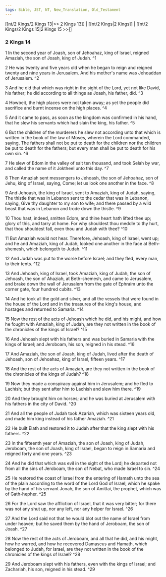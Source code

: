```yaml
---
tags: Bible, JST, NT, New_Translation, Old_Testament
---
```


[[nt/2 Kings/2 Kings 13|<< 2 Kings 13]] | [[nt/2 Kings|2 Kings]] | [[nt/2 Kings/2 Kings 15|2 Kings 15 >>]]

### 2 Kings 14

1 In the second year of Joash, son of Jehoahaz, king of Israel, reigned Amaziah, the son of Joash, king of Judah.  ^1

2 He was twenty and five years old when he began to reign and reigned twenty and nine years in Jerusalem. And his mother\'s name was Jehoaddan of Jerusalem.  ^2

3 And he did that which was right in the sight of the Lord, yet not like David, his father; he did according to all things as Joash, his father, did.  ^3

4 Howbeit, the high places were not taken away; as yet the people did sacrifice and burnt incense on the high places.  ^4

5 And it came to pass, as soon as the kingdom was confirmed in his hand, that he slew his servants which had slain the king, his father.  ^5

6 But the children of the murderers he slew not according unto that which is written in the book of the law of Moses, wherein the Lord commanded, saying, The fathers shall not be put to death for the children nor the children be put to death for the fathers; but every man shall be put to death for his own sin.  ^6

7 He slew of Edom in the valley of salt ten thousand, and took Selah by war, and called the name of it Joktheel unto this day.  ^7

8 Then Amaziah sent messengers to Jehoash, the son of Jehoahaz, son of Jehu, king of Israel, saying, Come; let us look one another in the face.  ^8

9 And Jehoash, the king of Israel, sent to Amaziah, king of Judah, saying, The thistle that was in Lebanon sent to the cedar that was in Lebanon, saying, Give thy daughter to my son to wife; and there passed by a wild beast that was in Lebanon and trode down the thistle.  ^9

10 Thou hast, indeed, smitten Edom, and thine heart hath lifted thee up; glory of this, and tarry at home. For why shouldest thou meddle to thy hurt, that thou shouldest fall, even thou and Judah with thee?  ^10

11 But Amaziah would not hear. Therefore, Jehoash, king of Israel, went up; and he and Amaziah, king of Judah, looked one another in the face at Beth-shemesh, which belongeth to Judah.  ^11

12 And Judah was put to the worse before Israel; and they fled, every man, to their tents.  ^12

13 And Jehoash, king of Israel, took Amaziah, king of Judah, the son of Jehoash, the son of Ahaziah, at Beth-shemesh, and came to Jerusalem, and brake down the wall of Jerusalem from the gate of Ephraim unto the corner gate, four hundred cubits.  ^13

14 And he took all the gold and silver, and all the vessels that were found in the house of the Lord and in the treasures of the king\'s house, and hostages and returned to Samaria.  ^14

15 Now the rest of the acts of Jehoash which he did, and his might, and how he fought with Amaziah, king of Judah, are they not written in the book of the chronicles of the kings of Israel?  ^15

16 And Jehoash slept with his fathers and was buried in Samaria with the kings of Israel; and Jeroboam, his son, reigned in his stead.  ^16

17 And Amaziah, the son of Joash, king of Judah, lived after the death of Jehoash, son of Jehoahaz, king of Israel, fifteen years.  ^17

18 And the rest of the acts of Amaziah, are they not written in the book of the chronicles of the kings of Judah?  ^18

19 Now they made a conspiracy against him in Jerusalem; and he fled to Lachish; but they sent after him to Lachish and slew him there.  ^19

20 And they brought him on horses; and he was buried at Jerusalem with his fathers in the city of David.  ^20

21 And all the people of Judah took Azariah, which was sixteen years old, and made him king instead of his father Amaziah.  ^21

22 He built Elath and restored it to Judah after that the king slept with his fathers.  ^22

23 In the fifteenth year of Amaziah, the son of Joash, king of Judah, Jeroboam, the son of Joash, king of Israel, began to reign in Samaria and reigned forty and one years.  ^23

24 And he did that which was evil in the sight of the Lord; he departed not from all the sins of Jeroboam, the son of Nebat, who made Israel to sin.  ^24

25 He restored the coast of Israel from the entering of Hamath unto the sea of the plain according to the word of the Lord God of Israel, which he spake by the hand of his servant Jonah, the son of Amittai, the prophet, which was of Gath-hepher.  ^25

26 For the Lord saw the affliction of Israel, that it was very bitter; for there was not any shut up, nor any left, nor any helper for Israel.  ^26

27 And the Lord said not that he would blot out the name of Israel from under heaven; but he saved them by the hand of Jeroboam, the son of Joash.  ^27

28 Now the rest of the acts of Jeroboam, and all that he did, and his might, how he warred, and how he recovered Damascus and Hamath, which belonged to Judah, for Israel, are they not written in the book of the chronicles of the kings of Israel?  ^28

29 And Jeroboam slept with his fathers, even with the kings of Israel; and Zachariah, his son, reigned in his stead.  ^29

 
